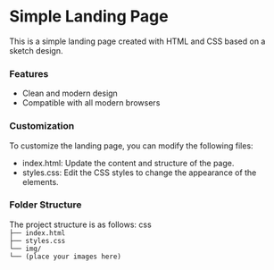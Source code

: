 <h1>Simple Landing Page</h1>
This is a simple landing page created with HTML and CSS based on a sketch design.

<h3>Features</h3>
<ul>
    <li>Clean and modern design</li>
    <li>Compatible with all modern browsers</li>
</ul>

<h3>Customization</h3>
To customize the landing page, you can modify the following files:
<ul>
    <li>index.html: Update the content and structure of the page.</li>
    <li>styles.css: Edit the CSS styles to change the appearance of the elements.</li>
</ul>

<h3>Folder Structure</h3>
The project structure is as follows:
css
<code>
├── index.html
├── styles.css
└── img/
└── (place your images here)
</code>

